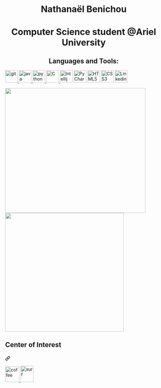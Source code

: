 <h1 align="center">Nathanaël Benichou</h1>
<h1 align="center">Computer Science student @Ariel University</h2>

<h2 align="center">Languages and Tools:</h2>
<p align="left"> 
<a href="https://git-scm.com/" target="git"> <img src="https://www.vectorlogo.zone/logos/git-scm/git-scm-icon.svg" alt="git" width="40" height="40"/>  </a>
<a href="https://www.java.com" target="Java"> <img src="https://github.com/tomchen/stack-icons/blob/master/logos/java.svg" alt="java" width="40" height="40"/>  </a>  
<a href="https://www.python.org" target="Python"> <img src="https://github.com/tomchen/stack-icons/blob/master/logos/python.svg" alt="python" width="40" height="40"/>  </a>  
<a href="https://en.wikipedia.org/wiki/C_(programming_language)" title="C"> <img src="https://github.com/tomchen/stack-icons/blob/master/logos/c.svg" alt="C" width="40" height="40"/>  </a>  
<a href="https://www.jetbrains.com/idea/" title="Intellij IDEA"> <img src="https://github.com/tomchen/stack-icons/blob/master/logos/intellij-idea.svg" alt="Intellij IDEA" width="40" height="40"/></a>  
<a href="https://www.jetbrains.com/pycharm/" target="PyCharm"> <img src="https://github.com/tomchen/stack-icons/blob/master/logos/pycharm.svg" alt="PyCharm" width="40" height="40"/></a>
<a href="https://fr.wikipedia.org/wiki/HTML5" title="HTML5"> <img src="https://image.flaticon.com/icons/png/512/1216/1216733.png" alt="HTML5" width="40" height="40"/></a>
 <a href="https://fr.wikipedia.org/wiki/CSS3" title="CSS3"> <img src="https://webdevpro.net/wp-content/uploads/2017/12/css3.png" alt="CSS3" width="40" height="40"/></a>
  <a href="https://fr.wikipedia.org/wiki/CSS3" title="Linkedin"> <img src=" https://image.flaticon.com/icons/png/512/174/174857.png" alt="Linkedin" width="40" height="40"/></a>

</p>

<a href="https://github.com/Golem97/convoychat">
  <img align="center" src="https://github-readme-stats.vercel.app/api?username=Golem97&show_icons=true&theme=highcontrast" width="450" height="400"/>
</a> 

<a href="https://github.com/Golem97/github-readme-stats">
  <img align="center" src="https://github-readme-stats.vercel.app/api/top-langs/?username=Golem97&layout=compact&theme=highcontrast" width="380" height="380"  />
</a>


<h2>Center of Interest</h2>


<p align="left">
 </a></p><h3 align="left"><a id="" class="anchor" aria-hidden="true" href="#"><svg class="octicon octicon-link" viewBox="0 0 16 16" version="1.1" width="16" height="16" aria-hidden="true"><path fill-rule="evenodd" d="M7.775 3.275a.75.75 0 001.06 1.06l1.25-1.25a2 2 0 112.83 2.83l-2.5 2.5a2 2 0 01-2.83 0 .75.75 0 00-1.06 1.06 3.5 3.5 0 004.95 0l2.5-2.5a3.5 3.5 0 00-4.95-4.95l-1.25 1.25zm-4.69 9.64a2 2 0 010-2.83l2.5-2.5a2 2 0 012.83 0 .75.75 0 001.06-1.06 3.5 3.5 0 00-4.95 0l-2.5 2.5a3.5 3.5 0 004.95 4.95l1.25-1.25a.75.75 0 00-1.06-1.06l-1.25 1.25a2 2 0 01-2.83 0z"></path></svg></a></h3><a href="#"><img src="https://camo.githubusercontent.com/f291ce6ba41e44eb3006ce8bd83ef53321fb7c51d577943824f9130f345387c0/68747470733a2f2f656d6f6a6970656469612d75732e73332e6475616c737461636b2e75732d776573742d312e616d617a6f6e6177732e636f6d2f7468756d62732f3234302f66616365626f6f6b2f36352f686f742d62657665726167655f323631352e706e67" alt="coffee" width="45" height="50" data-canonical-src="https://emojipedia-us.s3.dualstack.us-west-1.amazonaws.com/thumbs/240/facebook/65/hot-beverage_2615.png" style="max-width:100%;"> </a><a href="#"><img src="https://emojipedia-us.s3.dualstack.us-west-1.amazonaws.com/thumbs/320/apple/271/soccer-ball_26bd.png" alt="surf" width="42" height="52" data-canonical-src="https://emojipedia-us.s3.dualstack.us-west-1.amazonaws.com/thumbs/240/whatsapp/273/person-surfing_1f3c4.png" style="max-width:100%;"> </a>
<p></p>




